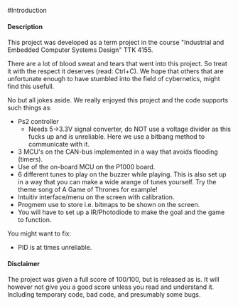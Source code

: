 #Introduction
#### Description
This project was developed as a term project in the course "Industrial and Embedded Computer Systems Design" TTK 4155.

There are a lot of blood sweat and tears that went into this project. So treat
it with the respect it deserves (read: Ctrl+C). We hope that others that are unfortunate enough to have stumbled into the
field of cybernetics,  might find this usefull.

No but all jokes aside. We really enjoyed this project and the code supports
such things as:

* Ps2 controller
  - Needs 5->3.3V signal converter, do NOT use a voltage divider as this
    fucks up and is unreliable. Here we use a bitbang method to communicate with it.
* 3 MCU's on the CAN-bus implemented in a way that avoids flooding (timers).
* Use of the on-board MCU on the P1000 board.
* 6 different tunes to play on the buzzer while playing.
  This is also set up in a way that you can make a wide arange of tunes
  yourself. Try the theme song of A Game of Thrones for example!
* Intuitiv interface/menu on the screen with calibration.
* Progmem use to store i.e. bitmaps to be shown on the screen.
* You will have to set up a IR/Photodiode to make the goal and the game to function.


You might want to fix:

* PID is at times unreliable.

#### Disclaimer
The project was given a full score of 100/100, but is released as is. It will
however not give you a good score unless you read and understand it.
Including temporary code, bad code, and presumably some bugs.
